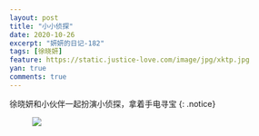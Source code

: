 ```yaml
---
layout: post
title: "小小侦探"
date: 2020-10-26
excerpt: "妍妍的日记-182"
tags: [徐晓妍]
feature: https://static.justice-love.com/image/jpg/xktp.jpg
yan: true
comments: true
---
```

徐晓妍和小伙伴一起扮演小侦探，拿着手电寻宝
{: .notice}
<figure>
    <img src="{{ site.staticUrl }}/yanyan/image/zhentanxiaopengyou.jpg" />
</figure>
